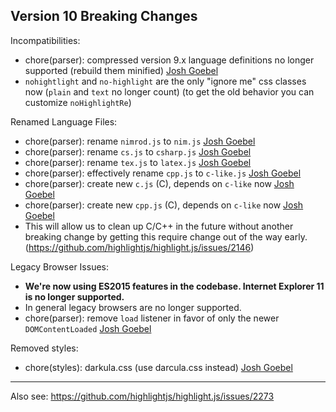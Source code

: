 ## Version 10 Breaking Changes

Incompatibilities:
- chore(parser): compressed version 9.x language definitions no longer supported (rebuild them minified) [Josh Goebel][]
- `nohightlight` and `no-highlight` are the only "ignore me" css classes now (`plain` and `text` no longer count)
  (to get the old behavior you can customize `noHighlightRe`)

Renamed Language Files:
- chore(parser): rename `nimrod.js` to `nim.js` [Josh Goebel][]
- chore(parser): rename `cs.js` to `csharp.js` [Josh Goebel][]
- chore(parser): rename `tex.js` to `latex.js` [Josh Goebel][]
- chore(parser): effectively rename `cpp.js` to `c-like.js` [Josh Goebel][]
- chore(parser): create new `c.js` (C), depends on `c-like` now [Josh Goebel][]
- chore(parser): create new `cpp.js` (C), depends on `c-like` now [Josh Goebel][]
- This will allow us to clean up C/C++ in the future without another breaking change
  by getting this require change out of the way early.
  (https://github.com/highlightjs/highlight.js/issues/2146)

Legacy Browser Issues:
- **We're now using ES2015 features in the codebase.  Internet Explorer 11 is no longer supported.**
- In general legacy browsers are no longer supported.
- chore(parser): remove `load` listener in favor of only the newer `DOMContentLoaded` [Josh Goebel][]

Removed styles:
- chore(styles): darkula.css (use darcula.css instead) [Josh Goebel][]

[Josh Goebel]: https://github.com/yyyc514

---

Also see:
https://github.com/highlightjs/highlight.js/issues/2273
